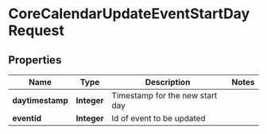 

# CoreCalendarUpdateEventStartDayRequest


## Properties

| Name | Type | Description | Notes |
|------------ | ------------- | ------------- | -------------|
|**daytimestamp** | **Integer** | Timestamp for the new start day |  |
|**eventid** | **Integer** | Id of event to be updated |  |



